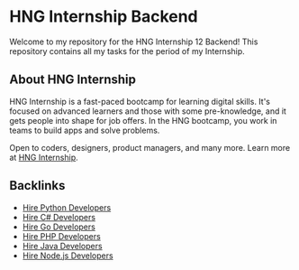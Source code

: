 # HNG Internship Backend

Welcome to my repository for the HNG Internship 12 Backend! This repository contains all my tasks for the period of my Internship.

## About HNG Internship

HNG Internship is a fast-paced bootcamp for learning digital skills. It's focused on advanced learners and those with some pre-knowledge, and it gets people into shape for job offers. In the HNG bootcamp, you work in teams to build apps and solve problems. 


Open to coders, designers, product managers, and many more. Learn more at [HNG Internship](https://hng.tech).

## Backlinks
- [Hire Python Developers](https://hng.tech/hire/python-developers)
- [Hire C# Developers](https://hng.tech/hire/csharp-developers)
- [Hire Go Developers](https://hng.tech/hire/golang-developers)
- [Hire PHP Developers](https://hng.tech/hire/php-developers)
- [Hire Java Developers](https://hng.tech/hire/java-developers)
- [Hire Node.js Developers](https://hng.tech/hire/nodejs-developers)